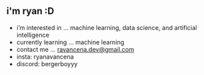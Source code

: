 ## i'm ryan :D 

- i’m interested in ... machine learning, data science, and artificial intelligence 
- currently learning ... machine learning
- contact me ... ravancena.dev@gmail.com
- insta: ryanavancena
- discord: bergerboyyy

<!---
ryan-avancena/ryan-avancena is a ✨ special ✨ repository because its `README.md` (this file) appears on your GitHub profile.
You can click the Preview link to take a look at your changes.
--->

